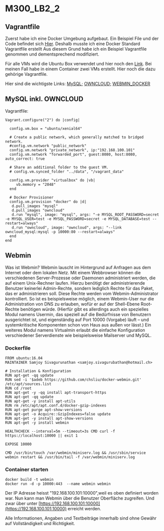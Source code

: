 # M300_LB2_2

Vagrantfile
-------------
Zuerst habe ich eine Docker Umgebung aufgebaut. Ein Beispiel File und der Code befindet sich <a href="https://github.com/mc-b/devops/tree/master/docker/dc">Hier</a>.
Deshalb musste ich eine Docker Standard Vagrantfile erstellt Aus diesem Grund habe ich ein Beispiel Vagrantfile genommen und dementsprechend modifiziert.

Für alle VMs wird die Ubuntu Box verwendet und hier noch den <a href="https://app.vagrantup.com/ubuntu/boxes/xenial64">Link</a>. 
Bei meinen Fall habe in einem Container zwei VMs erstellt. Hier noch die dazu gehörige Vagrantfile. 

Hier sind die wichtigste Links:
<a href="https://docs.docker.com/samples/library/mysql/#start-a-mysql-server-instance">MySQL;</a>
<a href="https://docs.docker.com/samples/library/owncloud/#-via-docker-stack-deploy-or-docker-compose">OWNCLOUD;</a>
<a href="https://hub.docker.com/r/zercle/docker-webmin/">WEBMIN_DOCKER</a>

MySQL inkl. OWNCLOUD
----------
Vagrantfile:
```
Vagrant.configure("2") do |config|

  config.vm.box = "ubuntu/xenial64"

  # Create a public network, which generally matched to bridged network.
  #config.vm.network "public_network"
  config.vm.network "private_network", ip:"192.168.100.101" 
  config.vm.network "forwarded_port", guest:8080, host:8080, auto_correct: true
  
  # Share an additional folder to the guest VM.
  # config.vm.synced_folder "../data", "/vagrant_data"

  config.vm.provider "virtualbox" do |vb|
     vb.memory = "2048"
  end
  
  # Docker Provisioner
  config.vm.provision "docker" do |d|
   d.pull_images "mysql"
   d.pull_images "owncloud"
   d.run "mysql", image: "mysql", args: "-e MYSQL_ROOT_PASSWORD=secret -e MYSQL_USER=test -e MYSQL_PASSWORD=secret -e MYSQL_DATABASE=test --restart=always"
   d.run "owncloud", image: "owncloud", args: "--link owncloud_mysql:mysql -p 10000:80 --restart=always"
  end
end
```
Webmin
---------
Was ist Webmin? Webmin lauscht im Hintergrund auf Anfragen aus dem Internet oder dem lokalen Netz. Mit einem Webbrowser können die verschiedenen Server-Prozesse oder Daemonen administriert werden, die auf einem Unix-Rechner laufen. Hierzu benötigt der administrierende Benutzer keinerlei Admin-Rechte, sondern lediglich Rechte für das Paket, das er administrieren soll. Diese Rechte werden vom Webmin-Administrator kontrolliert. So ist es beispielsweise möglich, einem Webmin-User nur die Administration von DNS zu erlauben, wofür er auf der Shell-Ebene Root-Rechte benötigen würde. (Hierfür gibt es allerdings auch ein spezielles Modul namens Usermin, das speziell auf die Bedürfnisse von Benutzern ausgerichtet ist, und eigenständig auf Port 10000 (Vorgabe) läuft – und systemkritische Komponenten schon von Haus aus außen vor lässt.) Ein weiteres Modul namens Virtualmin erlaubt die einfache Konfiguration verschiedener Serverdienste wie beispielsweise Mailserver und MySQL.

### Dockerfile
```
FROM ubuntu:16.04
MAINTAINER Samjoy Sivagurunathan <samjoy.sivagurubathan@hotmail.ch>

# Installation & Konfiguration
RUN apt-get -qq update
RUN sed -i '$adeb https://github.com/chsliu/docker-webmin.git' /etc/apt/sources.list
RUN cd /root
RUN apt-get -y -qq install apt-transport-https
RUN apt-get -qq update
RUN apt-get -y install apt-utils
RUN rm /etc/apt/apt.conf.d/docker-gzip-indexes
RUN apt-get purge apt-show-versions
RUN apt-get -o Acquire::GzipIndexes=false update
RUN apt-get -y install apt-show-versions
RUN apt-get -y install webmin

HEALTHCHECK --interval=5m --timeout=3s CMD curl -f https://localhost:10000 || exit 1

EXPOSE 10000

CMD /usr/bin/touch /var/webmin/miniserv.log && /usr/sbin/service webmin restart && /usr/bin/tail -f /var/webmin/miniserv.log
```

### Container starten
```
docker build -t webmin 
docker run -d -p 10000:443  --name webmin webmin
```
Der IP Adresse heisst "192.168.100.101:10000",weil es oben definiert worden war.
Nun kann man Webmin über die Benutzer Oberfläche zugreifen. Und zwar über unter [https://192.168.100.101:10000](https://192.168.100.101:10000) erreicht werden.

Alle Informationen, Angaben und Textbeiträge innerhalb sind ohne Gewähr auf Vollständigkeit und Richtigkeit.
